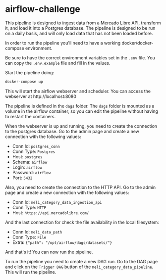 # airflow-challenge

This pipeline is designed to ingest data from a Mercado Libre API, transform it, and load it into a Postgres database. The pipeline is designed to be run on a daily basis, and will only load data that has not been loaded before.

In order to run the pipeline you'll need to have a working docker/docker-compose environment.

Be sure to have the correct environment variables set in the `.env` file. You can copy the `.env.example` file and fill in the values.

Start the pipeline doing:

```bash
docker-compose up
```

This will start the airflow webserver and scheduler. You can access the webserver at http://localhost:8080

The pipeline is defined in the `dags` folder. The `dags` folder is mounted as a volume in the airflow container, so you can edit the pipeline without having to restart the containers.


When the webserver is up and running, you need to create the connection to the postgres database. Go to the admin page and create a new connection with the following values:

- Conn Id: `postgres_conn`
- Conn Type: `Postgres`
- Host: `postgres`
- Schema: `airflow`
- Login: `airflow`
- Password: `airflow`
- Port: `5432`

Also, you need to create the connection to the HTTP API. Go to the admin page and create a new connection with the following values:

- Conn Id: `meli_category_data_ingestion_api`
- Conn Type: `HTTP`
- Host: `https://api.mercadolibre.com/`

And the last connection for check the file availability in the local filesystem:

- Conn Id: `meli_data_path`
- Conn Type: `File`
- Extra: `{"path": "/opt/airflow/dags/datasets/"}`

And that's it! You can now run the pipeline.

To run the pipeline you need to create a new DAG run. Go to the DAG page and click on the `Trigger DAG` button of the `meli_category_data_pipeline`. This will run the pipeline.